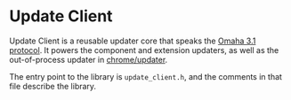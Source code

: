 # Update Client

Update Client is a reusable updater core that speaks the
[Omaha 3.1 protocol](../../docs/updater/protocol_3_1.md). It powers the
component and extension updaters, as well as the out-of-process updater in
[chrome/updater](../../chrome/updater/README.md).

The entry point to the library is `update_client.h`, and the comments in that
file describe the library.
